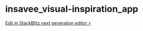 # insavee_visual-inspiration_app

[Edit in StackBlitz next generation editor ⚡️](https://stackblitz.com/~/github.com/haydxi/insavee_visual-inspiration_app)